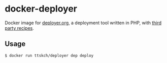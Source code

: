 # docker-deployer

Docker image for [deployer.org](https://deployer.org/), a deployment tool written in PHP, with [third party recipes](https://deployer.org/recipes.html).

## Usage

```bash
$ docker run ttskch/deployer dep deploy
```

